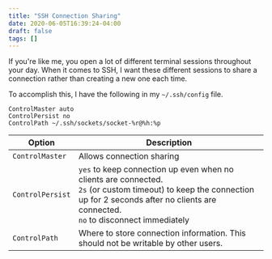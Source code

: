 ```yaml
---
title: "SSH Connection Sharing"
date: 2020-06-05T16:39:24-04:00
draft: false
tags: []
---
```

If you're like me, you open a lot of different terminal sessions throughout your day. When it comes to SSH, I want these different sessions to share a connection rather than creating a new one each time.

To accomplish this, I have the following in my `~/.ssh/config` file.

```
ControlMaster auto
ControlPersist no
ControlPath ~/.ssh/sockets/socket-%r@%h:%p
```

| Option           | Description                                                  |
| ---------------- | ------------------------------------------------------------ |
| `ControlMaster`  | Allows connection sharing                                    |
| `ControlPersist` | `yes` to keep connection up even when no clients are connected.<br />`2s` (or custom timeout) to keep the connection up for 2 seconds after no clients are connected.<br />`no` to disconnect immediately |
| `ControlPath`    | Where to store connection information. This should not be writable by other users. |

